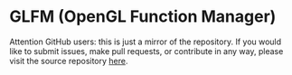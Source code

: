 # GLFM (OpenGL Function Manager)

Attention GitHub users: this is just a mirror of the repository. If you would
like to submit issues, make pull requests, or contribute in any way, please
visit the source repository [here](https://gitlab.com/Miridyan/glfm).
